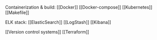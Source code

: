 Containerization & build:
	[[Docker]]
	[[Docker-compose]]
	[[Kubernetes]]
	[[Makefile]]
	

ELK stack:
	[[ElasticSearch]]
	[[LogStash]]
	[[Kibana]]


[[Version control systems]]
[[Terraform]]
